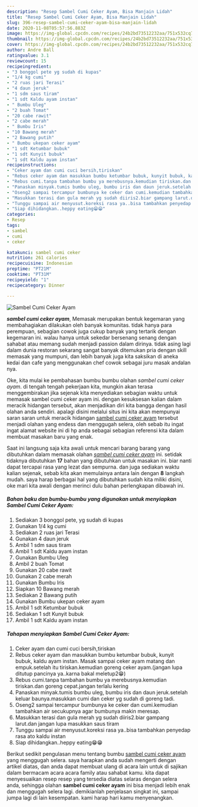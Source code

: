 ```yaml
---
description: "Resep Sambel Cumi Ceker Ayam, Bisa Manjain Lidah"
title: "Resep Sambel Cumi Ceker Ayam, Bisa Manjain Lidah"
slug: 396-resep-sambel-cumi-ceker-ayam-bisa-manjain-lidah
date: 2020-11-08T05:57:56.883Z
image: https://img-global.cpcdn.com/recipes/24b2bd73512232aa/751x532cq70/sambel-cumi-ceker-ayam-foto-resep-utama.jpg
thumbnail: https://img-global.cpcdn.com/recipes/24b2bd73512232aa/751x532cq70/sambel-cumi-ceker-ayam-foto-resep-utama.jpg
cover: https://img-global.cpcdn.com/recipes/24b2bd73512232aa/751x532cq70/sambel-cumi-ceker-ayam-foto-resep-utama.jpg
author: Andre Ball
ratingvalue: 3.1
reviewcount: 15
recipeingredient:
- "3 bonggol pete yg sudah di kupas"
- "1/4 kg cumi"
- "2 ruas jari Terasi"
- "4 daun jeruk"
- "1 sdm saus tiram"
- "1 sdt Kaldu ayam instan"
- " Bumbu Uleg"
- "2 buah Tomat"
- "20 cabe rawit"
- "2 cabe merah"
- " Bumbu Iris"
- "10 Bawang merah"
- "2 Bawang putih"
- " Bumbu ukepan ceker ayam"
- "1 sdt Ketumbar bubuk"
- "1 sdt Kunyit bubuk"
- "1 sdt Kaldu ayam instan"
recipeinstructions:
- "Ceker ayam dan cumi cuci bersih,tiriskan"
- "Rebus ceker ayam dan masukkan bumbu ketumbar bubuk, kunyit bubuk, kaldu ayam instan. Masak sampai ceker ayam matang dan empuk.setelah itu tiriskan.kemudian goreng ceker ayam.(jangan lupa ditutup pancinya ya..karna bakal meletup2😁)"
- "Rebus cumi.tanpa tambahan bumbu ya merebusnya.kemudian tiriskan.dan goreng cepat.jangan terlalu kering"
- "Panaskan minyak.tumis bumbu uleg, bumbu iris dan daun jeruk.setelah keluar baunya.masukkan cumi dan ceker yg sudah di goreng tadi."
- "Oseng2 sampai tercampur bumbunya ke ceker dan cumi.kemudian tambahkan air secukupnya agar bumbunya makin meresap."
- "Masukkan terasi dan gula merah yg sudah diiris2.biar gampang larut.dan jangan lupa masukkan saus tiram"
- "Tunggu sampai air menyusut.koreksi rasa ya..bisa tambahkan penyedap rasa ato kaldu instan"
- "Siap dihidangkan..heppy eating😁😁"
categories:
- Resep
tags:
- sambel
- cumi
- ceker

katakunci: sambel cumi ceker 
nutrition: 261 calories
recipecuisine: Indonesian
preptime: "PT21M"
cooktime: "PT31M"
recipeyield: "1"
recipecategory: Dinner

---
```



![Sambel Cumi Ceker Ayam](https://img-global.cpcdn.com/recipes/24b2bd73512232aa/751x532cq70/sambel-cumi-ceker-ayam-foto-resep-utama.jpg)

<b><i>sambel cumi ceker ayam</i></b>, Memasak merupakan bentuk kegemaran yang membahagiakan dilakukan oleh banyak komunitas. tidak hanya para perempuan, sebagian cowok juga cukup banyak yang tertarik dengan kegemaran ini. walau hanya untuk sekedar bersenang senang dengan sahabat atau memang sudah menjadi passion dalam dirinya. tidak asing lagi dalam dunia restoran sekarang sangat banyak ditemukan pria dengan skill memasak yang mumpuni, dan lebih banyak juga kita saksikan di aneka kedai dan cafe yang menggunakan chef cowok sebagai juru masak andalan nya.

Oke, kita mulai ke pembahasan bumbu bumbu olahan <i>sambel cumi ceker ayam</i>. di tengah tengah pekerjaan kita, mungkin akan terasa menggembirakan jika sejenak kita menyediakan sebagian waktu untuk memasak sambel cumi ceker ayam ini. dengan kesuksesan kalian dalam meracik hidangan tersebut, akan menjadikan diri kita bangga dengan hasil olahan anda sendiri. apalagi disini melalui situs ini kita akan mempunyai saran saran untuk meracik hidangan <u>sambel cumi ceker ayam</u> tersebut menjadi olahan yang endess dan menggugah selera, oleh sebab itu ingat ingat alamat website ini di hp anda sebagai sebagian referensi kita dalam membuat masakan baru yang enak.




Saat ini langsung saja kita awali untuk mencari barang barang yang dibutuhkan dalam memasak olahan <u><i>sambel cumi ceker ayam</i></u> ini. setidak tidaknya dibutuhkan <b>17</b> bahan yang dibutuhkan untuk masakan ini. biar nanti dapat tercapai rasa yang lezat dan sempurna. dan juga sediakan waktu kalian sejenak, sebab kita akan memulainya antara lain dengan <b>8</b> langkah mudah. saya harap berbagai hal yang dibutuhkan sudah kita miliki disini, oke mari kita awali dengan merinci dulu bahan perlengkapan dibawah ini.

<!--inarticleads1-->

##### Bahan baku dan bumbu-bumbu yang digunakan untuk menyiapkan Sambel Cumi Ceker Ayam:

1. Sediakan 3 bonggol pete, yg sudah di kupas
1. Gunakan 1/4 kg cumi
1. Sediakan 2 ruas jari Terasi
1. Gunakan 4 daun jeruk
1. Ambil 1 sdm saus tiram
1. Ambil 1 sdt Kaldu ayam instan
1. Gunakan  Bumbu Uleg
1. Ambil 2 buah Tomat
1. Gunakan 20 cabe rawit
1. Gunakan 2 cabe merah
1. Gunakan  Bumbu Iris
1. Siapkan 10 Bawang merah
1. Sediakan 2 Bawang putih
1. Gunakan  Bumbu ukepan ceker ayam
1. Ambil 1 sdt Ketumbar bubuk
1. Sediakan 1 sdt Kunyit bubuk
1. Ambil 1 sdt Kaldu ayam instan




<!--inarticleads2-->

##### Tahapan menyiapkan Sambel Cumi Ceker Ayam:

1. Ceker ayam dan cumi cuci bersih,tiriskan
1. Rebus ceker ayam dan masukkan bumbu ketumbar bubuk, kunyit bubuk, kaldu ayam instan. Masak sampai ceker ayam matang dan empuk.setelah itu tiriskan.kemudian goreng ceker ayam.(jangan lupa ditutup pancinya ya..karna bakal meletup2😁)
1. Rebus cumi.tanpa tambahan bumbu ya merebusnya.kemudian tiriskan.dan goreng cepat.jangan terlalu kering
1. Panaskan minyak.tumis bumbu uleg, bumbu iris dan daun jeruk.setelah keluar baunya.masukkan cumi dan ceker yg sudah di goreng tadi.
1. Oseng2 sampai tercampur bumbunya ke ceker dan cumi.kemudian tambahkan air secukupnya agar bumbunya makin meresap.
1. Masukkan terasi dan gula merah yg sudah diiris2.biar gampang larut.dan jangan lupa masukkan saus tiram
1. Tunggu sampai air menyusut.koreksi rasa ya..bisa tambahkan penyedap rasa ato kaldu instan
1. Siap dihidangkan..heppy eating😁😁




Berikut sedikit pengulasan menu tentang bumbu <u>sambel cumi ceker ayam</u> yang menggugah selera. saya harapkan anda sudah mengerti dengan artikel diatas, dan anda dapat membuat ulang di acara lain untuk di sajikan dalam bermacam acara acara family atau sahabat kamu. kita dapat menyesuaikan resep resep yang tersedia diatas selaras dengan selera anda, sehingga olahan <b>sambel cumi ceker ayam</b> ini bisa menjadi lebih enak dan menggugah selera lagi. demikianlah penjelasan singkat ini, sampai jumpa lagi di lain kesempatan. kami harap hari kamu menyenangkan.
